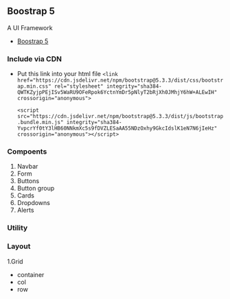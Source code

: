 ## Boostrap 5

A UI Framework

- [Boostrap 5](https://getbootstrap.com/)

### Include via CDN

- Put this link into your html file
  `<link href="https://cdn.jsdelivr.net/npm/bootstrap@5.3.3/dist/css/bootstrap.min.css" rel="stylesheet" integrity="sha384-QWTKZyjpPEjISv5WaRU9OFeRpok6YctnYmDr5pNlyT2bRjXh0JMhjY6hW+ALEwIH" crossorigin="anonymous">`

  `<script
src="https://cdn.jsdelivr.net/npm/bootstrap@5.3.3/dist/js/bootstrap.bundle.min.js"
integrity="sha384-YvpcrYf0tY3lHB60NNkmXc5s9fDVZLESaAA55NDzOxhy9GkcIdslK1eN7N6jIeHz"
crossorigin="anonymous"></script>`

### Compoents

1. Navbar
2. Form
3. Buttons
4. Button group
5. Cards
6. Dropdowns
3. Alerts

### Utility

### Layout

1.Grid

- container
- col
- row
